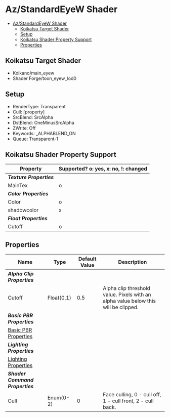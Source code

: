 # Az/StandardEyeW Shader

- [Az/StandardEyeW Shader](#azstandardeyew-shader)
  - [Koikatsu Target Shader](#koikatsu-target-shader)
  - [Setup](#setup)
  - [Koikatsu Shader Property Support](#koikatsu-shader-property-support)
  - [Properties](#properties)

## Koikatsu Target Shader
- Koikano/main_eyew
- Shader Forge/toon_eyew_lod0

## Setup
- RenderType: Transparent
- Cull: [property]
- SrcBlend: SrcAlpha
- DstBlend: OneMinusSrcAlpha
- ZWrite: Off
- Keywords: _ALPHABLEND_ON
- Queue: Transparent-1

## Koikatsu Shader Property Support
| Property                 | Supported? o: yes, x: no, !: changed |
| ------------------------ | ------------------------------------ |
| ***Texture Properties*** |                                      |
| MainTex                  | o                                    |
| ***Color Properties***   |                                      |
| Color                    | o                                    |
| shadowcolor              | x                                    |
| ***Float Properties***   |                                      |
| Cutoff                   | o                                    |

## Properties
| Name                                            | Type       | Default Value | Description                                                                        |
| ----------------------------------------------- | ---------- | ------------- | ---------------------------------------------------------------------------------- |
| ***Alpha Clip Properties***                     |            |               |                                                                                    |
| Cutoff                                          | Float(0,1) | 0.5           | Alpha clip threshold value. Pixels with an alpha value below this will be clipped. |
| ***Basic PBR Properties***                      |            |               |                                                                                    |
| [Basic PBR Properties](basic_pbr_properties.md) |            |               |                                                                                    |
| ***Lighting Properties***                       |            |               |                                                                                    |
| [Lighting Properties](lighting_properties.md)   |            |               |                                                                                    |
| ***Shader Command Properties***                 |            |               |                                                                                    |
| Cull                                            | Enum(0-2)  | 0             | Face culling, 0 - cull off, 1 - cull front, 2 - cull back.                         |